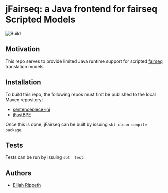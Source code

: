 # jFairseq: a Java frontend for fairseq Scripted Models

![Build](https://github.com/mitre/jfairseq/workflows/Build/badge.svg)

## Motivation

This repo serves to provide limited Java runtime support for scripted [fairseq](https://github.com/pytorch/fairseq/) translation models. 

## Installation

To build this repo, the following repos must first be published to the local Maven repository:

- [sentencepiece-jni](https://github.com/levyfan/sentencepiece-jni)
- [jFastBPE](https://github.com/mitre/jfastbpe)

Once this is done, jFairseq can be built by issuing `sbt clean compile package`.

## Tests

Tests can be run by issuing `sbt  test`.

## Authors

- [Elijah Rippeth](mailto:erippeth@mitre.org)
